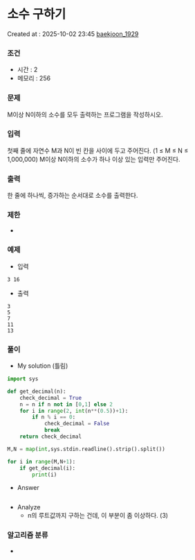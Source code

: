# 소수 구하기
Created at : 2025-10-02 23:45
[baekjoon_1929](https://www.acmicpc.net/problem/1929)
### 조건
- 시간 : 2
- 메모리 : 256
### 문제
M이상 N이하의 소수를 모두 출력하는 프로그램을 작성하시오.
### 입력
첫째 줄에 자연수 M과 N이 빈 칸을 사이에 두고 주어진다. (1 ≤ M ≤ N ≤ 1,000,000) M이상 N이하의 소수가 하나 이상 있는 입력만 주어진다.
### 출력
한 줄에 하나씩, 증가하는 순서대로 소수를 출력한다.
### 제한
- 
### 예제
- 입력
```
3 16
```
- 출력
```
3
5
7
11
13
``` 

### 풀이
- My solution (틀림)
```python
import sys

def get_decimal(n):
    check_decimal = True
    n = n if n not in [0,1] else 2
    for i in range(2, int(n**(0.5))+1):
        if n % i == 0:
            check_decimal = False
            break
    return check_decimal

M,N = map(int,sys.stdin.readline().strip().split())

for i in range(M,N+1):
    if get_decimal(i):
        print(i)
```

- Answer
```python

```

- Analyze
	- n의 루트값까지 구하는 건데, 이 부분이 좀 이상하다. (3)
### 알고리즘 분류
- 